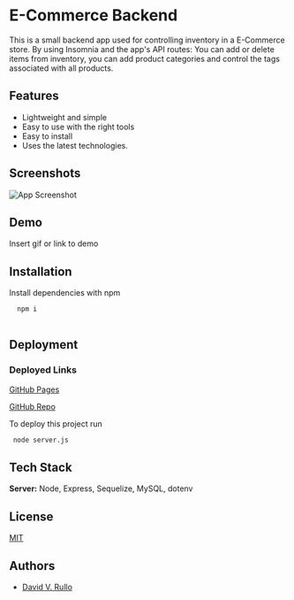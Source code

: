 
# E-Commerce Backend

This is a small backend app used for controlling inventory in a E-Commerce store. By using Insomnia and the app's API routes: You can add or delete items from inventory, you can add product categories and control the tags associated with all products. 


## Features

- Lightweight and simple
- Easy to use with the right tools
- Easy to install
- Uses the latest technologies.

  
## Screenshots

![App Screenshot](https://via.placeholder.com/468x300?text=App+Screenshot+Here)

  
## Demo

Insert gif or link to demo

  
## Installation 

Install dependencies with npm

```bash 
  npm i 
  
```
    
## Deployment

### Deployed Links

[GitHub Pages](https://david-v-rullo.github.io/E-Commerce-Backend/)

[GitHub Repo](https://github.com/David-V-Rullo/E-Commerce-Backend)



To deploy this project run

```bash
 node server.js
```

  
## Tech Stack

**Server:** Node, Express, Sequelize, MySQL, dotenv

  
## License

[MIT](https://choosealicense.com/licenses/mit/)

  
## Authors

- [David V. Rullo](https://www.github.com/David-V-Rullo)

  
